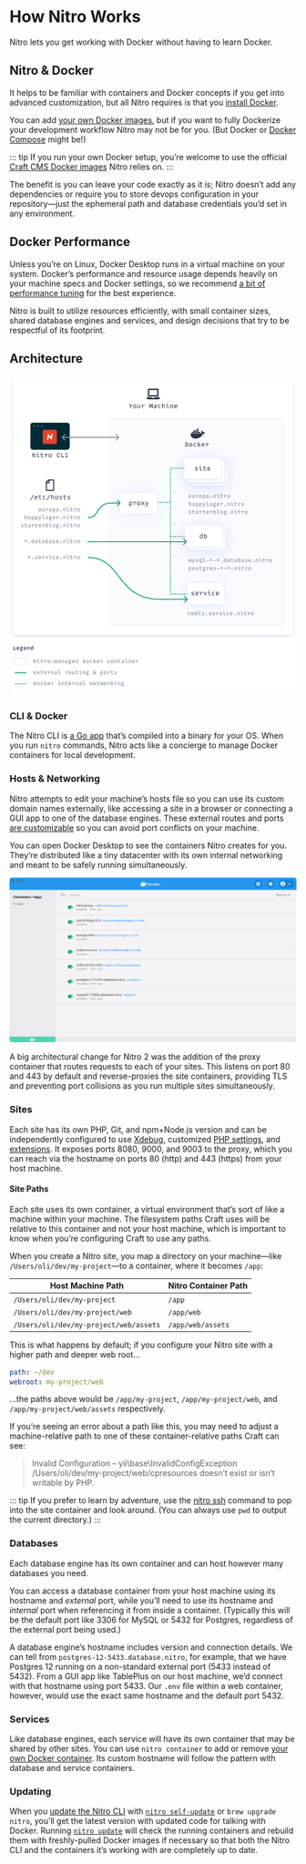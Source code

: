 # How Nitro Works

Nitro lets you get working with Docker without having to learn Docker.

## Nitro & Docker

It helps to be familiar with containers and Docker concepts if you get into advanced customization, but all Nitro requires is that you [install Docker](installation.md).

You can add [your own Docker images](containers.md), but if you want to fully Dockerize your development workflow Nitro may not be for you. (But Docker or [Docker Compose](https://docs.docker.com/compose/) might be!)

::: tip
If you run your own Docker setup, you’re welcome to use the official [Craft CMS Docker images](https://github.com/craftcms/docker) Nitro relies on.
:::

The benefit is you can leave your code exactly as it is; Nitro doesn’t add any dependencies or require you to store devops configuration in your repository—just the ephemeral path and database credentials you’d set in any environment.

## Docker Performance

Unless you’re on Linux, Docker Desktop runs in a virtual machine on your system. Docker’s performance and resource usage depends heavily on your machine specs and Docker settings, so we recommend [a bit of performance tuning](README.md#recommended-docker-resources) for the best experience.

Nitro is built to utilize resources efficiently, with small container sizes, shared database engines and services, and design decisions that try to be respectful of its footprint.

## Architecture

![Nitro’s container and networking layout](./images/nitro-diagram.png)

### CLI & Docker

The Nitro CLI is [a Go app](https://github.com/craftcms/nitro) that’s compiled into a binary for your OS. When you run `nitro` commands, Nitro acts like a concierge to manage Docker containers for local development.

### Hosts & Networking

Nitro attempts to edit your machine’s hosts file so you can use its custom domain names externally, like accessing a site in a browser or connecting a GUI app to one of the database engines. These external routes and ports [are customizable](customizing.md) so you can avoid port conflicts on your machine.

You can open Docker Desktop to see the containers Nitro creates for you. They’re distributed like a tiny datacenter with its own internal networking and meant to be safely running simultaneously.

![Nitro’s containers in Docker Desktop](./images/docker-desktop-containers.png)

A big architectural change for Nitro 2 was the addition of the proxy container that routes requests to each of your sites. This listens on port 80 and 443 by default and reverse-proxies the site containers, providing TLS and preventing port collisions as you run multiple sites simultaneously.

### Sites

Each site has its own PHP, Git, and npm+Node.js version and can be independently configured to use [Xdebug](xdebug.md), customized [PHP settings](php-settings.md), and [extensions](extensions.md). It exposes ports 8080, 9000, and 9003 to the proxy, which you can reach via the hostname on ports 80 (http) and 443 (https) from your host machine.

#### Site Paths

Each site uses its own container, a virtual environment that’s sort of like a machine within your machine. The filesystem paths Craft uses will be relative to this container and not your host machine, which is important to know when you’re configuring Craft to use any paths.

When you create a Nitro site, you map a directory on your machine—like `/Users/oli/dev/my-project`—to a container, where it becomes `/app`:

| Host Machine Path                      | Nitro Container Path |
| -------------------------------------- | -------------------- |
| `/Users/oli/dev/my-project`            | `/app`               |
| `/Users/oli/dev/my-project/web`        | `/app/web`           |
| `/Users/oli/dev/my-project/web/assets` | `/app/web/assets`    |

This is what happens by default; if you configure your Nitro site with a higher path and deeper web root…

```yaml
path: ~/dev
webroot: my-project/web
```

…the paths above would be `/app/my-project`, `/app/my-project/web`, and `/app/my-project/web/assets` respectively.

If you’re seeing an error about a path like this, you may need to adjust a machine-relative path to one of these container-relative paths Craft can see:

> Invalid Configuration – yii\base\InvalidConfigException\
> /Users/oli/dev/my-project/web/cpresources doesn’t exist or isn’t writable by PHP.

::: tip
If you prefer to learn by adventure, use the [nitro ssh](commands.md#ssh) command to pop into the site container and look around. (You can always use `pwd` to output the current directory.)
:::

### Databases

Each database engine has its own container and can host however many databases you need.

You can access a database container from your host machine using its hostname and *external* port, while you’ll need to use its hostname and *internal* port when referencing it from inside a container. (Typically this will be the default port like 3306 for MySQL or 5432 for Postgres, regardless of the external port being used.)

A database engine’s hostname includes version and connection details. We can tell from `postgres-12-5433.database.nitro`, for example, that we have Postgres 12 running on a non-standard external port (5433 instead of 5432). From a GUI app like TablePlus on our host machine, we’d connect with that hostname using port 5433. Our `.env` file within a web container, however, would use the exact same hostname and the default port 5432.

### Services

Like database engines, each service will have its own container that may be shared by other sites. You can use `nitro container` to add or remove [your own Docker container](containers.md). Its custom hostname will follow the pattern with database and service containers.

### Updating

When you [update the Nitro CLI](updating.md) with [`nitro self-update`](commands.md#self-update) or `brew upgrade nitro`, you’ll get the latest version with updated code for talking with Docker. Running [`nitro update`](commands.md#update) will check the running containers and rebuild them with freshly-pulled Docker images if necessary so that both the Nitro CLI and the containers it’s working with are completely up to date.